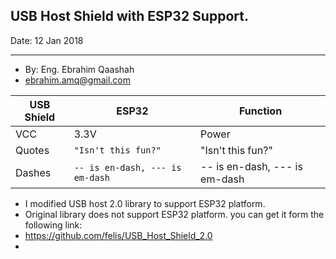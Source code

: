 
## USB Host Shield with ESP32 Support.





Date: 12 Jan 2018   

---------
- By:  Eng. Ebrahim Qaashah
- ebrahim.amq@gmail.com




| USB Shield               |ESP32                          |Function                        |
|----------------|-------------------------------|-----------------------------|
| VCC |  3.3V  | Power |
|Quotes          |`"Isn't this fun?"`            |"Isn't this fun?"            |
|Dashes          |`-- is en-dash, --- is em-dash`|-- is en-dash, --- is em-dash|




- I modified  USB host 2.0 library to support ESP32 platform.
- Original library does not support ESP32 platform. you can get it form the following link:
- https://github.com/felis/USB_Host_Shield_2.0
- 
